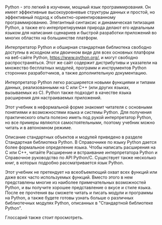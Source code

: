 Python - это легкий в изучении, мощный язык программирования. Он имеет эффективные высокоуровневые структуры данных и простой, но эффективный подход к объектно-ориентированному программированию. Элегантный синтаксис и динамическая типизация Python, а также его интерпретируемая природа делают его идеальным языком для написания сценариев и быстрой разработки приложений во многих областях на большинстве платформ.

Интерпретатор Python и обширная стандартная библиотека свободно доступны в исходном или двоичном виде для всех основных платформ на веб-сайте Python, https://www.python.org/, и могут свободно распространяться. Этот же сайт содержит дистрибутивы и указатели на множество бесплатных модулей, программ и инструментов Python сторонних разработчиков, а также дополнительную документацию.

Интерпретатор Python легко расширяется новыми функциями и типами данных, реализованными на C или C++ (или других языках, вызываемых из C). Python также подходит в качестве языка расширения для настраиваемых приложений.

Этот учебник в неформальной форме знакомит читателя с основными понятиями и возможностями языка и системы Python. Для получения практического опыта полезно иметь под рукой интерпретатор Python, но все примеры являются самостоятельными, поэтому учебник можно читать и в автономном режиме.

Описание стандартных объектов и модулей приведено в разделе Стандартная библиотека Python. В Справочнике по языку Python дается более формальное определение языка. Чтобы написать расширения на C или C++, читайте Расширение и встраивание интерпретатора Python и Справочное руководство по API Python/C. Существует также несколько книг, в которых подробно рассматривается язык Python.

Этот учебник не претендует на всеобъемлющий охват всех функций или даже всех часто используемых функций. Вместо этого в нем представлены многие из наиболее примечательных возможностей Python, и вы получите хорошее представление о вкусе и стиле языка. После ее прочтения вы сможете читать и писать модули и программы на Python, а также будете готовы узнать больше о различных библиотечных модулях Python, описанных в "Стандартной библиотеке Python".

Глоссарий также стоит просмотреть.
